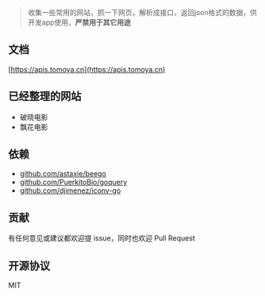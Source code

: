 > 收集一些常用的网站，抓一下网页，解析成接口，返回json格式的数据，供开发app使用，**严禁用于其它用途**

## 文档

[https://apis.tomoya.cn](https://apis.tomoya.cn)

## 已经整理的网站

- 破晓电影
- 飘花电影

## 依赖

- [github.com/astaxie/beego](github.com/astaxie/beego)
- [github.com/PuerkitoBio/goquery](github.com/PuerkitoBio/goquery)
- [github.com/djimenez/iconv-go](github.com/djimenez/iconv-go)

## 贡献

有任何意见或建议都欢迎提 issue，同时也欢迎 Pull Request

## 开源协议

MIT
